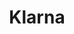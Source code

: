 ---
facebook: https://facebook.com/Klarna
instagram: https://instagram.com/klarna
linkedin: https://linkedin.com/company/klarna-ab
logohandle: klarna
sort: klarna
title: Klarna
twitter: https://x.com/Klarna
website: https://www.klarna.com/
wikipedia: https://en.wikipedia.org/wiki/Klarna
---